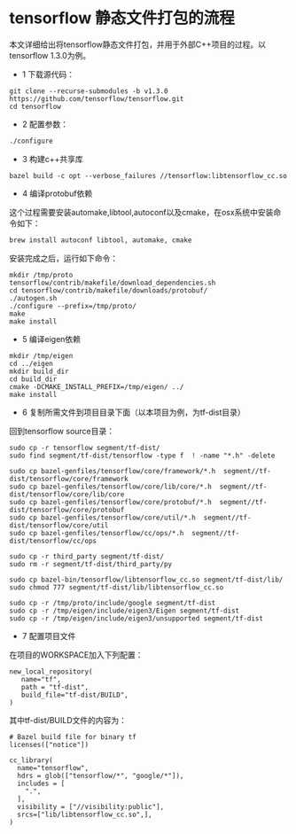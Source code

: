 # tensorflow 静态文件打包的流程

本文详细给出将tensorflow静态文件打包，并用于外部C++项目的过程。以tensorflow 1.3.0为例。

- 1 下载源代码：

```
git clone --recurse-submodules -b v1.3.0 https://github.com/tensorflow/tensorflow.git
cd tensorflow
```

- 2 配置参数：

```bash
./configure
```

- 3 构建c++共享库

```
bazel build -c opt --verbose_failures //tensorflow:libtensorflow_cc.so
```
- 4 编译protobuf依赖

这个过程需要安装automake,libtool,autoconf以及cmake，在osx系统中安装命令如下：

```bash
brew install autoconf libtool, automake, cmake
```

安装完成之后，运行如下命令：


```
mkdir /tmp/proto
tensorflow/contrib/makefile/download_dependencies.sh
cd tensorflow/contrib/makefile/downloads/protobuf/
./autogen.sh
./configure --prefix=/tmp/proto/
make
make install
```

- 5 编译eigen依赖

```
mkdir /tmp/eigen
cd ../eigen
mkdir build_dir
cd build_dir
cmake -DCMAKE_INSTALL_PREFIX=/tmp/eigen/ ../
make install
```

- 6 复制所需文件到项目目录下面（以本项目为例，为tf-dist目录）

回到tensorflow source目录：


```
sudo cp -r tensorflow segment/tf-dist/
sudo find segment/tf-dist/tensorflow -type f  ! -name "*.h" -delete

sudo cp bazel-genfiles/tensorflow/core/framework/*.h  segment//tf-dist/tensorflow/core/framework
sudo cp bazel-genfiles/tensorflow/core/lib/core/*.h  segment//tf-dist/tensorflow/core/lib/core
sudo cp bazel-genfiles/tensorflow/core/protobuf/*.h  segment//tf-dist/tensorflow/core/protobuf
sudo cp bazel-genfiles/tensorflow/core/util/*.h  segment//tf-dist/tensorflow/core/util
sudo cp bazel-genfiles/tensorflow/cc/ops/*.h  segment//tf-dist/tensorflow/cc/ops

sudo cp -r third_party segment/tf-dist/
sudo rm -r segment/tf-dist/third_party/py

sudo cp bazel-bin/tensorflow/libtensorflow_cc.so segment/tf-dist/lib/
sudo chmod 777 segment/tf-dist/lib/libtensorflow_cc.so 

sudo cp -r /tmp/proto/include/google segment/tf-dist
sudo cp -r /tmp/eigen/include/eigen3/Eigen segment/tf-dist
sudo cp -r /tmp/eigen/include/eigen3/unsupported segment/tf-dist

```

- 7 配置项目文件

在项目的WORKSPACE加入下列配置：

```
new_local_repository(
   name="tf",
   path = "tf-dist",
   build_file="tf-dist/BUILD",
)
```

其中tf-dist/BUILD文件的内容为：

```
# Bazel build file for binary tf
licenses(["notice"])

cc_library(
  name="tensorflow",
  hdrs = glob(["tensorflow/*", "google/*"]),
  includes = [
    ".",
  ],
  visibility = ["//visibility:public"],
  srcs=["lib/libtensorflow_cc.so",],
)
```
